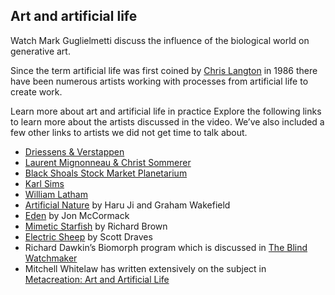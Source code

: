 ## Art and artificial life

Watch Mark Guglielmetti discuss the influence of the biological world on generative art.

Since the term artificial life was first coined by [Chris Langton](http://deepblue.lib.umich.edu/handle/2027.42/26022) in 1986 there have been numerous artists working with processes from artificial life to create work.

Learn more about art and artificial life in practice
Explore the following links to learn more about the artists discussed in the video. We’ve also included a few other links to artists we did not get time to talk about.

- [Driessens & Verstappen](http://notnot.home.xs4all.nl/index.html)
- [Laurent Mignonneau & Christ Sommerer](http://www.interface.ufg.ac.at/christa-laurent/)
- [Black Shoals Stock Market Planetarium](http://www.blackshoals.net/)
- [Karl Sims](http://www.karlsims.com/)
- [William Latham](http://latham-mutator.com/)
- [Artificial Nature](http://artificialnature.mat.ucsb.edu/index.html) by Haru Ji and Graham Wakefield
- [Eden](http://jonmccormack.info/artworks/eden/) by Jon McCormack
- [Mimetic Starfish](http://www.mimetics.com/starfish.html) by Richard Brown
- [Electric Sheep](http://www.electricsheep.org/) by Scott Draves
- Richard Dawkin’s Biomorph program which is discussed in [The Blind Watchmaker](http://www.amazon.co.uk/The-Blind-Watchmaker-Richard-Dawkins/dp/0141026162/ref=sr_1_1?ie=UTF8&qid=1401112158&sr=8-1&keywords=blind+watchmaker&tag=futur05-21)
- Mitchell Whitelaw has written extensively on the subject in [Metacreation: Art and Artificial Life](http://www.amazon.co.uk/Metacreation-Artificial-Life-Mitchell-Whitelaw/dp/0262731762/ref=sr_1_1?ie=UTF8&qid=1401112498&sr=8-1&keywords=metacreation&tag=futur05-21)
